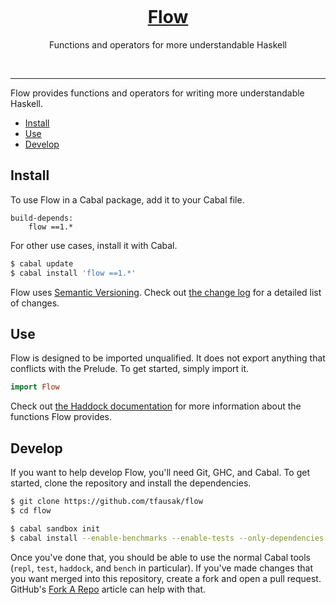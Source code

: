 <p align="center">
    <img alt="" src="https://a.pomf.se/gnowsh.svg">
</p>

<h1 align="center">
    <a href="https://github.com/tfausak/flow">
        Flow
    </a>
</h1>

<p align="center">
    Functions and operators for more understandable Haskell
</p>

<p align="center">
    <a href="https://hackage.haskell.org/package/flow"><img alt="" src="https://img.shields.io/hackage/v/flow.svg?label=version&style=flat-square"></a>
    <a href="https://travis-ci.org/tfausak/flow"><img alt="" src="https://img.shields.io/travis/tfausak/flow/master.svg?label=build&style=flat-square"></a>
    <a href="http://packdeps.haskellers.com/feed?needle=flow"><img alt="" src="https://img.shields.io/hackage-deps/v/flow.svg?label=dependencies&style=flat-square"></a>
</p>

<hr>

Flow provides functions and operators for writing more understandable Haskell.

-   [Install](#install)
-   [Use](#use)
-   [Develop](#develop)

## Install

To use Flow in a Cabal package, add it to your Cabal file.

```
build-depends:
    flow ==1.*
```

For other use cases, install it with Cabal.

``` sh
$ cabal update
$ cabal install 'flow ==1.*'
```

Flow uses [Semantic Versioning][]. Check out [the change log][] for a
detailed list of changes.

## Use

Flow is designed to be imported unqualified. It does not export anything
that conflicts with the Prelude. To get started, simply import it.

``` hs
import Flow
```

Check out [the Haddock documentation][] for more information about the
functions Flow provides.

## Develop

If you want to help develop Flow, you'll need Git, GHC, and Cabal. To get
started, clone the repository and install the dependencies.

``` sh
$ git clone https://github.com/tfausak/flow
$ cd flow

$ cabal sandbox init
$ cabal install --enable-benchmarks --enable-tests --only-dependencies
```

Once you've done that, you should be able to use the normal Cabal tools
(`repl`, `test`, `haddock`, and `bench` in particular). If you've made changes
that you want merged into this repository, create a fork and open a pull
request. GitHub's [Fork A Repo][] article can help with that.

[semantic versioning]: http://semver.org/spec/v2.0.0.html
[the change log]: CHANGELOG.md
[the haddock documentation]: https://hackage.haskell.org/package/flow
[fork a repo]: https://help.github.com/articles/fork-a-repo/
